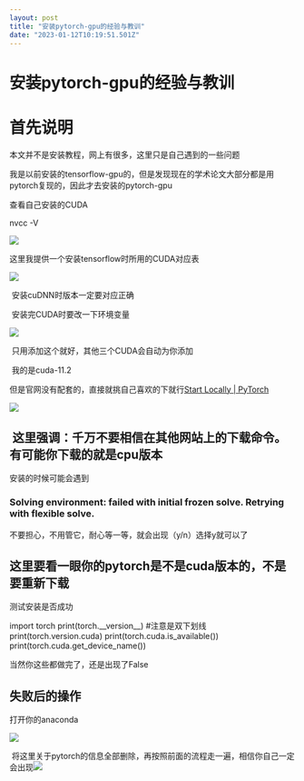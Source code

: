 ```yaml
---
layout: post
title: "安装pytorch-gpu的经验与教训"
date: "2023-01-12T10:19:51.501Z"
---
```

安装pytorch-gpu的经验与教训
===================

首先说明
====

本文并不是安装教程，网上有很多，这里只是自己遇到的一些问题

我是以前安装的tensorflow-gpu的，但是发现现在的学术论文大部分都是用pytorch复现的，因此才去安装的pytorch-gpu

查看自己安装的CUDA

nvcc -V

![](https://img2023.cnblogs.com/blog/2434201/202301/2434201-20230112150941872-131901926.png)

这里我提供一个安装tensorflow时所用的CUDA对应表

![](https://img2023.cnblogs.com/blog/2434201/202301/2434201-20230112152931022-1617340258.jpg)

 安装cuDNN时版本一定要对应正确

 安装完CUDA时要改一下环境变量

![](https://img2023.cnblogs.com/blog/2434201/202301/2434201-20230112153104130-1269521598.png)

 只用添加这个就好，其他三个CUDA会自动为你添加

 我的是cuda-11.2

但是官网没有配套的，直接就挑自己喜欢的下就行[Start Locally | PyTorch](https://pytorch.org/get-started/locally/)

![](https://img2023.cnblogs.com/blog/2434201/202301/2434201-20230112151137140-752004851.png)

 这里强调：千万不要相信在其他网站上的下载命令。有可能你下载的就是cpu版本
--------------------------------------

安装的时候可能会遇到

### Solving environment: failed with initial frozen solve. Retrying with flexible solve.

不要担心，不用管它，耐心等一等，就会出现（y/n）选择y就可以了

这里要看一眼你的pytorch是不是cuda版本的，不是要重新下载
---------------------------------

测试安装是否成功

import torch
print(torch.\_\_version\_\_)  #注意是双下划线
print(torch.version.cuda)
print(torch.cuda.is\_available())
print(torch.cuda.get\_device\_name())

当然你这些都做完了，还是出现了False

失败后的操作
------

打开你的anaconda

![](https://img2023.cnblogs.com/blog/2434201/202301/2434201-20230112152210095-317421173.png)

 将这里关于pytorch的信息全部删除，再按照前面的流程走一遍，相信你自己一定会出现![](https://img2023.cnblogs.com/blog/2434201/202301/2434201-20230112152337859-1613905068.png)